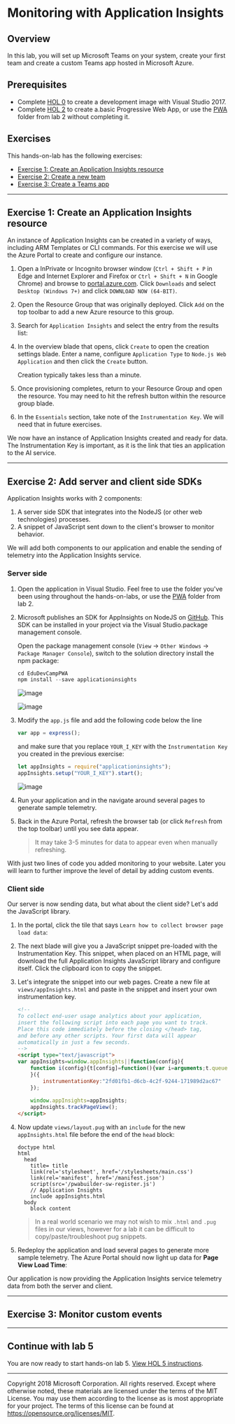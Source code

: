 # Monitoring with Application Insights

## Overview
In this lab, you will set up Microsoft Teams on your system, create your first team and create a custom Teams app hosted in Microsoft Azure.

## Prerequisites

* Complete [HOL 0](./../HOL0) to create a development image with Visual Studio 2017.
* Complete [HOL 2](./../HOL2) to create a.basic Progressive Web App, or use the [PWA](./../HOL2/PWA) folder from lab 2 without completing it.

## Exercises
This hands-on-lab has the following exercises:
* [Exercise 1: Create an Application Insights resource](#ex1)
* [Exercise 2: Create a new team](#ex2)
* [Exercise 3: Create a Teams app](#ex3)
---

## Exercise 1: Create an Application Insights resource<a name="ex1"></a>

An instance of Application Insights can be created in a variety of ways, including ARM Templates or CLI commands. For this exercise we will use the Azure Portal to create and configure our instance.

1. Open a InPrivate or Incognito browser window (`Ctrl + Shift + P` in Edge and Internet Explorer and Firefox or `Ctrl + Shift + N` in Google Chrome)
 and browse to [portal.azure.com](https://portal.azure.com/). Click `Downloads` and select `Desktop (Windows 7+)` and click `DOWNLOAD NOW (64-BIT)`.


1. Open the Resource Group that was originally deployed. Click `Add` on the top toolbar to add a new Azure resource to this group.


1. Search for `Application Insights` and select the entry from the results list:



1. In the overview blade that opens, click `Create` to open the creation settings blade. Enter a name, configure `Application Type` to `Node.js Web Application` and then click the `Create` button.

    Creation typically takes less than a minute.


1. Once provisioning completes, return to your Resource Group and open the resource. You may need to hit the refresh button within the resource group blade.


1.  In the `Essentials` section, take note of the `Instrumentation Key`. We will need that in future exercises.


We now have an instance of Application Insights created and ready for data. The Instrumentation Key is important, as it is the link that ties an application to the AI service. 


---
## Exercise 2: Add server and client side SDKs<a name="ex2"></a>

Application Insights works with 2 components:
1. A server side SDK that integrates into the NodeJS (or other web technologies) processes.
2. A snippet of JavaScript sent down to the client's browser to monitor behavior.

We will add both components to our application and enable the sending of telemetry into the Application Insights service.

### Server side

1. Open the application in Visual Studio. Feel free to use the folder you've been using throughout the hands-on-labs, or use the [PWA](./../HOL2/PWA) folder from lab 2.

1. Microsoft publishes an SDK for AppInsights on NodeJS on [GitHub](https://github.com/Microsoft/ApplicationInsights-node.js). This SDK can be installed in your project via the Visual Studio.package management console.

    Open the package management console (`View` -> `Other Windows` -> `Package Manager Console`), switch to the solution directory install the npm package:

    ```javascript
    cd EduDevCampPWA
    npm install --save applicationinsights
    ```

    ![image](./media/2018-07-23-10-50-00.jpg)
    
    ![image](./media/2018-07-23-10-53-00.jpg)

1. Modify the `app.js` file and add the following code below the line

    ```javascript
    var app = express();
    ```

    and make sure that you replace `YOUR_I_KEY` with the `Instrumentation Key` you created in the previous exercise:

    ```javascript
    let appInsights = require("applicationinsights");
    appInsights.setup("YOUR_I_KEY").start();
    ```

    ![image](./media/2018-07-23-10-54-00.jpg)

1. Run your application and in the navigate around several pages to generate sample telemetry.

1. Back in the Azure Portal, refresh the browser tab (or click `Refresh` from the top toolbar) until you see data appear.


    > It may take 3-5 minutes for data to appear even when manually refreshing.

With just two lines of code you added monitoring to your website. Later you will learn to further improve the level of detail by adding custom events.

### Client side

Our server is now sending data, but what about the client side? Let's add the JavaScript library.

1. In the portal, click the tile that says `Learn how to collect browser page load data`: 
    


1. The next blade will give you a JavaScript snippet pre-loaded with the Instrumentation Key. This snippet, when placed on an HTML page, will download the full Application Insights JavaScript library and configure itself. Click the clipboard icon to copy the snippet.



1. Let's integrate the snippet into our web pages. Create a new file at `views/appInsights.html` and paste in the snippet and insert your own instrumentation key.

    ```html
    <!-- 
    To collect end-user usage analytics about your application, 
    insert the following script into each page you want to track.
    Place this code immediately before the closing </head> tag,
    and before any other scripts. Your first data will appear 
    automatically in just a few seconds.
    -->
    <script type="text/javascript">
    var appInsights=window.appInsights||function(config){
        function i(config){t[config]=function(){var i=arguments;t.queue.push(function(){t[config].apply(t,i)})}}var t={config:config},u=document,e=window,o="script",s="AuthenticatedUserContext",h="start",c="stop",l="Track",a=l+"Event",v=l+"Page",y=u.createElement(o),r,f;y.src=config.url||"https://az416426.vo.msecnd.net/scripts/a/ai.0.js";u.getElementsByTagName(o)[0].parentNode.appendChild(y);try{t.cookie=u.cookie}catch(p){}for(t.queue=[],t.version="1.0",r=["Event","Exception","Metric","PageView","Trace","Dependency"];r.length;)i("track"+r.pop());return i("set"+s),i("clear"+s),i(h+a),i(c+a),i(h+v),i(c+v),i("flush"),config.disableExceptionTracking||(r="onerror",i("_"+r),f=e[r],e[r]=function(config,i,u,e,o){var s=f&&f(config,i,u,e,o);return s!==!0&&t["_"+r](config,i,u,e,o),s}),t
        }({
            instrumentationKey:"2fd01fb1-d6cb-4c2f-9244-171989d2ac67"
        });
        
        window.appInsights=appInsights;
        appInsights.trackPageView();
    </script>
    ```

1. Now update `views/layout.pug` with an `include` for the new `appInsights.html` file before the end of the `head` block:

    ```pug
    doctype html
    html
      head
        title= title
        link(rel='stylesheet', href='/stylesheets/main.css')
        link(rel='manifest', href='/manifest.json')
        script(src='/pwabuilder-sw-register.js')
        // Application Insights
        include appInsights.html
      body
        block content
    ```

    > In a real world scenario we may not wish to mix `.html` and `.pug` files in our views, however for a lab it can be difficult to copy/paste/troubleshoot pug snippets.

1. Redeploy the application and load several pages to generate more sample telemetry. The Azure Portal should now light up data for **Page View Load Time**:



Our application is now providing the Application Insights service telemetry data from both the server and client.

---
## Exercise 3: Monitor custom events<a name="ex3"></a>



---
## Continue with lab 5

You are now ready to start hands-on lab 5. [View HOL 5 instructions](../HOL5).

---
Copyright 2018 Microsoft Corporation. All rights reserved. Except where otherwise noted, these materials are licensed under the terms of the MIT License. You may use them according to the license as is most appropriate for your project. The terms of this license can be found at https://opensource.org/licenses/MIT.